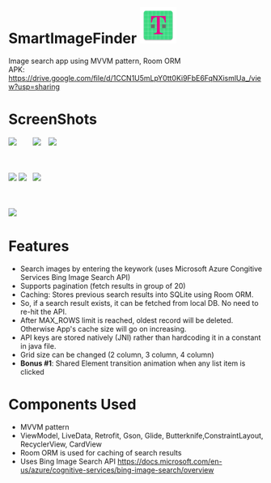# SmartImageFinder <img src="app/src/main/res/mipmap-hdpi/ic_launcher.png" />
Image search app using MVVM pattern, Room ORM<br/>
APK: https://drive.google.com/file/d/1CCN1U5mLpY0tt0Ki9FbE6FqNXismlUa_/view?usp=sharing

# ScreenShots

<img src="https://res.cloudinary.com/deeps2/image/upload/v1591584723/rheo_photos/two_col.png" width=280>&nbsp;&nbsp;&nbsp;&nbsp;&nbsp;&nbsp;&nbsp;
<img src="https://res.cloudinary.com/deeps2/image/upload/v1591584723/rheo_photos/three_col.png" width=280/> &nbsp;&nbsp;
<img src="https://res.cloudinary.com/deeps2/image/upload/v1591584723/rheo_photos/four_col.png" width=280/></br></br></br></br>
<img src="https://res.cloudinary.com/deeps2/image/upload/v1566728957/rheo_photos/no_net.png" width=280/>
<img src="https://res.cloudinary.com/deeps2/image/upload/v1566728958/rheo_photos/no_results.png" width=280/>&nbsp;&nbsp; 
<img src="https://res.cloudinary.com/deeps2/image/upload/v1566728957/rheo_photos/generic_error.png" width=280/></br></br></br></br>
<img src="https://res.cloudinary.com/deeps2/w_280/v1591585495/rheo_photos/transition_2.gif"/>

# Features
- Search images by entering the keywork (uses Microsoft Azure Congitive Services Bing Image Search API)
- Supports pagination (fetch results in group of 20)
- Caching: Stores previous search results into SQLite using Room ORM. 
- So, if a search result exists, it can be fetched from local DB. No need to re-hit the API.
- After MAX_ROWS limit is reached, oldest record will be deleted. Otherwise App's cache size will go on increasing.
- API keys are stored natively (JNI) rather than hardcoding it in a constant in java file.
- Grid size can be changed (2 column, 3 column, 4 column)
- **Bonus #1**: Shared Element transition animation when any list item is clicked

# Components Used
- MVVM pattern
- ViewModel, LiveData, Retrofit, Gson, Glide, Butterknife,ConstraintLayout, RecyclerView, CardView
- Room ORM is used for caching of search results
- Uses Bing Image Search API https://docs.microsoft.com/en-us/azure/cognitive-services/bing-image-search/overview
